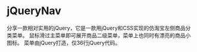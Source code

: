 # jQueryNav

分享一款相对实用的jQuery，它是一款用jQuery和CSS实现的仿淘宝左侧商品分类菜单。
鼠标滑过主菜单即可展开商品二级菜单，菜单上也同时有漂亮的商品小图标。
菜单由jQuery打造，仅36行jQuery代码。
